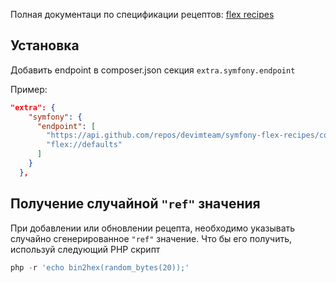 Полная документаци по спецификации рецептов: [flex recipes](https://symfony.com/doc/current/setup/flex_private_recipes.html)

## Установка

Добавить endpoint в composer.json секция `extra.symfony.endpoint`

Пример:
```json
"extra": {
    "symfony": {
      "endpoint": [
        "https://api.github.com/repos/devimteam/symfony-flex-recipes/contents/index.json",
        "flex://defaults"
      ]
    }
  },
```

## Получение случайной `"ref"` значения

При добавлении или обновлении рецепта, необходимо указывать случайно сгенерированное `"ref"` значение. Что бы его получить, используй следующий PHP скрипт 
```php
php -r 'echo bin2hex(random_bytes(20));'
```